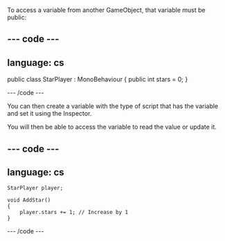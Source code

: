 To access a variable from another GameObject, that variable must be public:

--- code ---
---
language: cs
---

public class StarPlayer : MonoBehaviour
{
    public int stars = 0; 
}

--- /code ---

You can then create a variable with the type of script that has the variable and set it using the Inspector. 

You will then be able to access the variable to read the value or update it. 

--- code ---
---
language: cs
---

    StarPlayer player;

    void AddStar()
    {
        player.stars += 1; // Increase by 1
    }
    
--- /code ---

